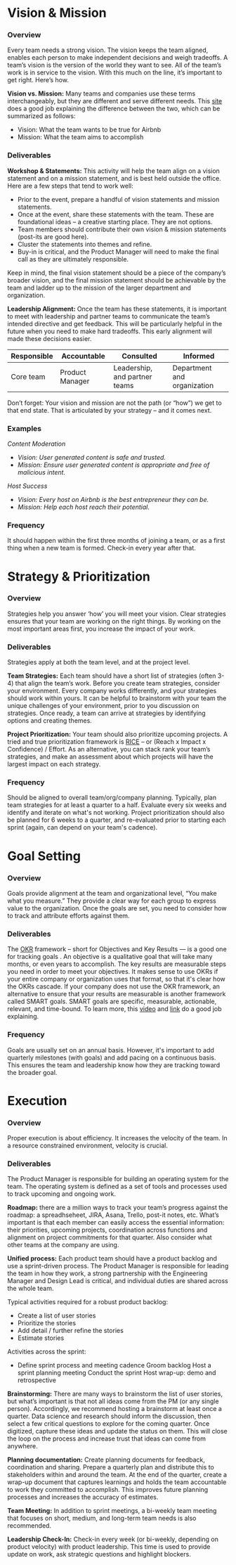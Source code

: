 # Vision & Mission

### Overview
Every team needs a strong vision. The vision keeps the team aligned, enables each person to make independent decisions and weigh tradeoffs. A team’s vision is the version of the world they want to see. All of the team’s work is in service to the vision. With this much on the line, it’s important to get right. Here’s how. 

**Vision vs. Mission:** Many teams and companies use these terms interchangeably, but they are different and serve different needs. This [site](https://www.clearvoice.com/blog/difference-between-mission-vision-statement-examples/) does a good job explaining the difference between the two, which can be summarized as follows:  

   * Vision: What the team wants to be true for Airbnb  
   * Mission: What the team aims to accomplish  

### Deliverables
**Workshop & Statements:** This activity will help the team align on a vision statement and on a mission statement, and is best held outside the office. Here are a few steps that tend to work well:

* Prior to the event, prepare a handful of vision statements and mission statements.
* Once at the event, share these statements with the team. These are foundational ideas – a creative starting place. They are not options.
* Team members should contribute their own vision & mission statements (post-its are good here).
* Cluster the statements into themes and refine.
* Buy-in is critical, and the Product Manager will need to make the final call as they are ultimately responsible.

Keep in mind, the final vision statement should be a piece of the company’s broader vision, and the final mission statement should be achievable by the team and ladder up to the mission of the larger department and organization. 

**Leadership Alignment:** Once the team has these statements, it is important to meet with leadership and partner teams to communicate the team’s intended directive and get feedback. This will be particularly helpful in the future when you need to make hard tradeoffs. This early alignment will made these decisions easier.

Responsible | Accountable | Consulted | Informed
--- | --- | --- | ---
Core team | Product Manager | Leadership, and partner teams | Department and organization

Don’t forget: Your vision and mission are not the path (or “how”) we get to that end state. That is articulated by your strategy – and it comes next.

### Examples

_Content Moderation_ 
   * _Vision: User generated content is safe and trusted._ 
   * _Mission: Ensure user generated content is appropriate and free of malicious intent._ 

_Host Success_
   * _Vision: Every host on Airbnb is the best entrepreneur they can be._
   * _Mission: Help each host reach their potential._

### Frequency
It should happen within the first three months of joining a team, or as a first thing when a new team is formed. Check-in every year after that.


# Strategy & Prioritization

### Overview
Strategies help you answer ‘how’ you will meet your vision. Clear strategies ensures that your team are working on the right things. By working on the most important areas first, you increase the impact of your work.

### Deliverables
Strategies apply at both the team level, and at the project level.

**Team Strategies:** Each team should have a short list of strategies (often 3-4) that align the team’s work. Before you create team strategies, consider your environment. Every company works differently, and your strategies should work within yours. It can be helpful to brainstorm with your team the unique challenges of your environment, prior to you discussion on strategies. Once ready, a team can arrive at strategies by identifying options and creating themes.

**Project Prioritization:** Your team should also prioritize upcoming projects. A tried and true prioritization framework is [RICE](https://www.intercom.com/blog/rice-simple-prioritization-for-product-managers/) – or (Reach x Impact x Confidence) / Effort. As an alternative, you can stack rank your team’s strategies, and make an assessment about which projects will have the largest impact on each strategy.

### Frequency
Should be aligned to overall team/org/company planning. Typically, plan team strategies for at least a quarter to a half. Evaluate every six weeks and identify and iterate on what's not working. Project prioritization should also be planned for 6 weeks to a quarter, and re-evaluated prior to starting each sprint (again, can depend on your team's cadence).


# Goal Setting

### Overview
Goals provide alignment at the team and organizational level, “You make what you measure.” They provide a clear way for each group to express value to the organization. Once the goals are set, you need to consider how to track and attribute efforts against them.

### Deliverables
The [OKR](https://medium.com/startup-tools/okrs-5afdc298bc28) framework – short for Objectives and Key Results — is a good one for tracking goals . An objective is a qualitative goal that will take many months, or even years to accomplish. The key results are measurable steps you need in order to meet your objectives. It makes sense to use OKRs if your entire company or organization uses that format, so that it's clear how the OKRs cascade. If your company does not use the OKR framework, an alternative to ensure that your results are measurable is another framework called SMART goals. SMART goals are specific, measurable, actionable, relevant, and time-bound. To learn more, this [video](https://www.youtube.com/watch?v=1-SvuFIQjK8) and [link](https://www.smartsheet.com/blog/essential-guide-writing-smart-goals) do a good job explaining. 


### Frequency
Goals are usually set on an annual basis. However, it's important to add quarterly milestones (with goals) and add pacing on a continuous basis. This ensures the team and leadership know how they are tracking toward the broader goal. 


# Execution

### Overview
Proper execution is about efficiency. It increases the velocity of the team. In a resource constrained environment, velocity is crucial.

### Deliverables
The Product Manager is responsible for building an operating system for the team. The operating system is defined as a set of tools and processes used to track upcoming and ongoing work.

**Roadmap:** there are a million ways to track your team’s progress against the roadmap: a spreadhseheet, JIRA, Asana, Trello, post-it notes, etc. What’s important is that each member can easily access the essential information: their priorities, upcoming projects, coordination across functions and alignment on project commitments for that quarter. Also consider what other teams at the company are using. 

**Unified process:** Each product team should have a product backlog and use a sprint-driven process. The Product Manager is responsible for leading the team in how they work, a strong partnership with the Engineering Manager and Design Lead is critical, and individual duties are shared across the whole team. 

Typical activities required for a robust product backlog:
   * Create a list of user stories
   * Prioritize the stories
   * Add detail / further refine the stories
   * Estimate stories

Activities across the sprint:
   * Define sprint process and meeting cadence
   Groom backlog
   Host a sprint planning meeting
   Conduct the sprint
   Host wrap-up: demo and retrospective

**Brainstorming:** There are many ways to brainstorm the list of user stories, but what’s important is that not all ideas come from the PM (or any single person). Accordingly, we recommend hosting a brainstorm at least once a quarter. Data science and research should inform the discussion, then select a few critical questions to explore for the coming quarter. Once digitized, capture these ideas and update the status on them. This will close the loop on the process and increase trust that ideas can come from anywhere. 

**Planning documentation:** Create planning documents for feedback, coordination and sharing. Prepare a quarterly plan and distribute this to stakeholders within and around the team. At the end of the quarter, create a wrap-up document that captures learnings and holds the team accountable to work they committed to accomplish. This improves future planning processes and increases the accuracy of estimates. 

**Team Meeting:** In addition to sprint meetings, a bi-weekly team meeting that focuses on short, medium, and long-term team needs is also recommended. 

**Leadership Check-In:** Check-in every week (or bi-weekly, depending on product velocity) with product leadership. This time is used to provide update on work, ask strategic questions and highlight blockers. 

